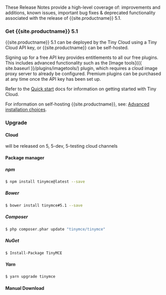 These Release Notes provide a high-level coverage of: improvements and additions, known issues, important bug fixes & deprecated functionality associated with the release of {{site.productname}} 5.1.


### Get {{site.productname}} 5.1
{{site.productname}} 5.1 can be deployed by the Tiny Cloud using a Tiny Cloud API key, or {{site.productname}} can be self-hosted.

Signing up for a free API key provides entitlements to all our free plugins. This includes advanced functionality such as the [Image tools]({{  site.baseurl }}/plugins/imagetools/) plugin, which requires a cloud image proxy server to already be configured. Premium plugins can be purchased at any time once the API key has been set up.

Refer to the [Quick start]({{site.baseurl}}/quick-start) docs for information on getting started with Tiny Cloud.

For information on self-hosting {{site.productname}}, see: [Advanced installation choices]({{site.baseurl}}/general-configuration-guide/advanced-install/).

### Upgrade

#### Cloud
will be released on 5, 5-dev, 5-testing cloud channels

#### Package manager

##### npm
```sh
$ npm install tinymce@latest --save
```

##### Bower
```sh
$ bower install tinymce#5.1 --save
```

##### Composer
```sh
$ php composer.phar update "tinymce/tinymce"
```

##### NuGet
```sh
$ Install-Package TinyMCE
```

##### Yarn
```sh
$ yarn upgrade tinymce
```

#### Manual Download

